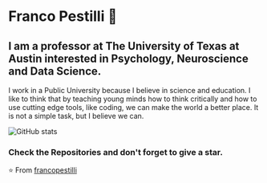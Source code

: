 # Franco Pestilli 🌱

## I am a professor at The University of Texas at Austin interested in Psychology, Neuroscience and Data Science.

I work in a Public University because I believe in science and education. I like to think that by teaching young minds how to think critically and how to use cutting edge tools, like coding, we can make the world a better place. It is not a simple task, but I believe we can. 
  
![GitHub stats](https://github-readme-stats.vercel.app/api?username=francopestilli&show_icons=true&hide_border=true)


### Check the Repositories and don't forget to give a star.

:star: From [francopestilli](https://github.com/francopestilli)

[website]: https://francopestilli.github.io/Portfolio/
[twitter]: https://twitter.com/furranko
[youtube]: https://www.youtube.com/channel/UCM225VDjMMhETLgE8_OcEMw
[linkedin]: https://www.linkedin.com/in/francopestilli/
